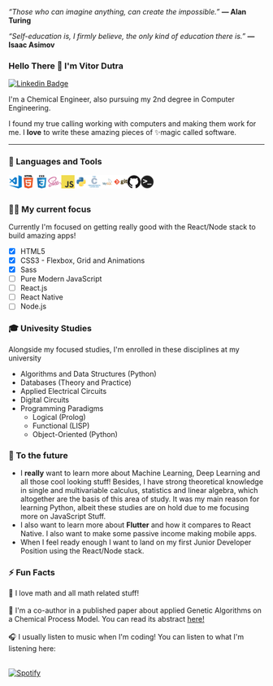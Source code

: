 *“Those who can imagine anything, can create the impossible.”*
**― Alan Turing**

*“Self-education is, I firmly believe, the only kind of education there is.”*
**― Isaac Asimov**

### Hello There 🖖 I'm Vitor Dutra
[![Linkedin Badge](https://img.shields.io/badge/-Vitor%20Dutra-lightgrey?style=flat-square&logo=Linkedin&logoColor=white&link=https://www.linkedin.com/in/vitor-dutra/)](https://www.linkedin.com/in/vitor-dutra/)

I'm a Chemical Engineer, also pursuing my 2nd degree in Computer Engineering.

I found my true calling working with computers and making them work for me. 
I **love** to write these amazing pieces of ✨magic called software.

---

### 🧰 Languages and Tools
<img align="left" alt="Visual Studio Code" width="26px" src="https://raw.githubusercontent.com/github/explore/80688e429a7d4ef2fca1e82350fe8e3517d3494d/topics/visual-studio-code/visual-studio-code.png" />
<img align="left" alt="HTML5" width="26px" src="https://raw.githubusercontent.com/github/explore/80688e429a7d4ef2fca1e82350fe8e3517d3494d/topics/html/html.png" />
<img align="left" alt="CSS3" width="26px" src="https://raw.githubusercontent.com/github/explore/80688e429a7d4ef2fca1e82350fe8e3517d3494d/topics/css/css.png" />
<img align="left" alt="Sass" width="26px" src="https://raw.githubusercontent.com/github/explore/80688e429a7d4ef2fca1e82350fe8e3517d3494d/topics/sass/sass.png" />
<img align="left" alt="JavaScript" width="26px" src="https://raw.githubusercontent.com/github/explore/80688e429a7d4ef2fca1e82350fe8e3517d3494d/topics/javascript/javascript.png" />
<img align="left" alt="Python" width="26px" src="https://raw.githubusercontent.com/github/explore/80688e429a7d4ef2fca1e82350fe8e3517d3494d/topics/python/python.png" />
<img align="left" alt="C Programming Language" width="26px" src="https://raw.githubusercontent.com/github/explore/80688e429a7d4ef2fca1e82350fe8e3517d3494d/topics/c/c.png" />
<img align="left" alt="MySQL" width="26px" src="https://raw.githubusercontent.com/github/explore/80688e429a7d4ef2fca1e82350fe8e3517d3494d/topics/mysql/mysql.png" />
<img align="left" alt="Git" width="26px" src="https://raw.githubusercontent.com/github/explore/80688e429a7d4ef2fca1e82350fe8e3517d3494d/topics/git/git.png" >
<img align="left" alt="GitHub" width="26px" src="https://raw.githubusercontent.com/github/explore/78df643247d429f6cc873026c0622819ad797942/topics/github/github.png" />
<img align="left" alt="Terminal" width="26px" src="https://raw.githubusercontent.com/github/explore/80688e429a7d4ef2fca1e82350fe8e3517d3494d/topics/terminal/terminal.png" />
<br />
<br />

### 👨‍💻 My current focus 
Currently I'm focused on getting really good with the React/Node stack to build amazing apps!
 - [x] HTML5
 - [x] CSS3 - Flexbox, Grid and Animations
 - [x] Sass
 - [ ] Pure Modern JavaScript
 - [ ] React.js
 - [ ] React Native
 - [ ] Node.js
 
### 🎓 Univesity Studies 
Alongside my focused studies, I'm enrolled in these disciplines at my university
 - Algorithms and Data Structures (Python)
 - Databases (Theory and Practice)
 - Applied Electrical Circuits
 - Digital Circuits
 - Programming Paradigms
   - Logical (Prolog)
   - Functional (LISP)
   - Object-Oriented (Python)

### 🤖 To the future
- I **really** want to learn more about Machine Learning, Deep Learning and all those cool looking stuff! Besides, I have strong theoretical knowledge in single and multivariable calculus, statistics and linear algebra, which altogether are the basis of this area of study. It was my main reason for learning Python, albeit these studies are on hold due to me focusing more on JavaScript Stuff.
- I also want to learn more about **Flutter** and how it compares to React Native. I also want to make some passive income making mobile apps.
- When I feel ready enough I want to land on my first Junior Developer Position using the React/Node stack.


### ⚡ Fun Facts
 🔢 I love math and all math related stuff! </br></br>
 📝 I'm a co-author in a published paper about applied Genetic Algorithms on a Chemical Process Model. You can read its abstract [here!](https://link.springer.com/article/10.1007/s10570-020-03183-w)</br></br>
 🎧 I usually listen to music when I'm coding! You can listen to what I'm listening here:</br></br>

[![Spotify](https://novatorem-rose-theta.vercel.app//api/spotify)](https://open.spotify.com/user/12170523014)
